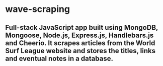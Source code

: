 # wave-scraping

## Full-stack JavaScript app built using MongoDB, Mongoose, Node.js, Express.js, Handlebars.js and Cheerio. It scrapes articles from the World Surf League website and stores the titles, links and eventual notes in a database.
